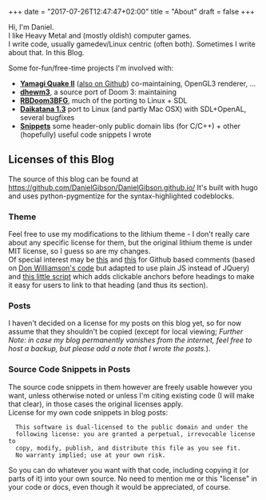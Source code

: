 +++
date = "2017-07-26T12:47:47+02:00"
title = "About"
draft = false
+++

Hi, I'm Daniel.  
I like Heavy Metal and (mostly oldish) computer games.  
I write code, usually gamedev/Linux centric (often both).
Sometimes I write about that. In this Blog.

Some for-fun/free-time projects I'm involved with:

* [**Yamagi Quake II**](https://www.yamagi.org/quake2/) ([also on Github](https://github.com/yquake2/yquake2))
  co-maintaining, OpenGL3 renderer, ...
* [**dhewm3**](https://dhewm3.org), a source port of Doom 3: maintaining
* [**RBDoom3BFG**](https://github.com/RobertBeckebans/RBDOOM-3-BFG/), much of the porting 
  to Linux + SDL
* [**Daikatana 1.3**](https://bitbucket.org/daikatana13/daikatana)
  port to Linux (and partly Mac OSX) with SDL+OpenAL, several bugfixes
* [**Snippets**](https://github.com/DanielGibson/Snippets/) some header-only
  public domain libs (for C/C++) + other (hopefully) useful code snippets I wrote

## Licenses of this Blog

The source of this blog can be found at https://github.com/DanielGibson/DanielGibson.github.io/
It's built with hugo and uses python-pygmentize for the syntax-highlighted codeblocks.

### Theme

Feel free to use my modifications to the lithium theme - I don't really care about any specific
license for them, but the original lithium theme is under MIT license, so I guess so are my changes.  
Of special interest may be [this](https://github.com/DanielGibson/DanielGibson.github.io/blob/source/themes/lithium/layouts/_default/single.html#L27-L45)
and [this](https://github.com/DanielGibson/DanielGibson.github.io/blob/source/themes/lithium/static/js/github-comments.js)
for Github based comments (based on [Don Williamson's code](http://donw.io/post/github-comments/#using-github-for-comments)
but adapted to use plain JS instead of JQuery) and
[this little script](https://github.com/DanielGibson/DanielGibson.github.io/blob/source/themes/lithium/layouts/partials/footer.html#L18-L40)
which adds clickable anchors before headings to make it easy for users to link
to that heading (and thus its section).

### Posts

I haven't decided on a license for my posts on this blog yet, so for now assume that they
shouldn't be copied (except for local viewing; *Further Note: in case my blog permanently
vanishes from the internet, feel free to host a backup, but please add a note that I wrote the posts.*).

### Source Code Snippets in Posts

The source code snippets in them however are freely usable however you want,
unless otherwise noted or unless I'm citing existing code (I will make that clear),
in those cases the original licenses apply.  
License for my own code snippets in blog posts:
```text
  This software is dual-licensed to the public domain and under the
  following license: you are granted a perpetual, irrevocable license to
  copy, modify, publish, and distribute this file as you see fit.
  No warranty implied; use at your own risk.
```
So you can do whatever you want with that code, including copying it
(or parts of it) into your own source.
No need to mention me or this "license" in your code or docs, even though
it would be appreciated, of course.
